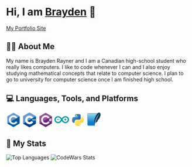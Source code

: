 <h1>Hi, I am <a href="https://bcer-dev.github.io">Brayden</a> 👋</h1>
<a href="https://bcer-dev.github.io">My Portfolio Site</a>

## 👨‍💻 About Me
My name is Brayden Rayner and I am a Canadian high-school student who really likes computers. I like to code whenever I can and I also enjoy studying mathematical concepts that relate to computer science. I plan to go to university for computer science once I am finished high school.

## 💻 Languages, Tools, and Platforms
<div>
  <img src="https://github.com/devicons/devicon/blob/master/icons/c/c-original.svg" width="40" height="40" alt="C"/>
  <img src="https://github.com/devicons/devicon/blob/master/icons/cplusplus/cplusplus-original.svg" width="40" height="40" alt="C++"/>
  <img src="https://github.com/devicons/devicon/blob/master/icons/csharp/csharp-original.svg" width="40" height="40" alt="C#"/>
  <img src="https://github.com/devicons/devicon/blob/master/icons/arduino/arduino-original.svg" width="40" height="40" alt="Arduino"/>
  <img src="https://github.com/devicons/devicon/blob/master/icons/python/python-original.svg" width="40" height="40" alt="Python"/>
  <img src="https://github.com/devicons/devicon/blob/master/icons/sqlite/sqlite-original.svg" width="40" height="40" alt="SQLite"/>
</div>

## 💪 My Stats
<div>
  <img src="https://github-readme-stats.vercel.app/api/top-langs/?username=bcer-dev&langs_count=5&theme=tokyonight&layout=compact)](https://github.com/anuraghazra/github-readme-stats" alt="Top Languages"/>
  <img src="https://www.codewars.com/users/_bcer_/badges/large" alt="CodeWars Stats" />
</div>


